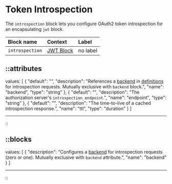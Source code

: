 # Token Introspection

The `introspection` block lets you configure OAuth2 token introspection for an encapsulating `jwt` block.

| Block name      | Context                               | Label    |
|:----------------|:--------------------------------------|:---------|
| `introspection` | [JWT Block](/configuration/block/jwt) | no label |

::attributes
---
values: [
  {
    "default": "",
    "description": "References a [backend](/configuration/block/backend) in [definitions](/configuration/block/definitions) for introspection requests. Mutually exclusive with `backend` block.",
    "name": "backend",
    "type": "string"
  },
  {
    "default": "",
    "description": "The authorization server's `introspection_endpoint`.",
    "name": "endpoint",
    "type": "string"
  },
  {
    "default": "",
    "description": "The time-to-live of a cached introspection response.",
    "name": "ttl",
    "type": "duration"
  }
]

---
::

::blocks
---
values: [
  {
    "description": "Configures a [backend](/configuration/block/backend) for introspection requests (zero or one). Mutually exclusive with `backend` attribute.",
    "name": "backend"
  }
]

---
::
